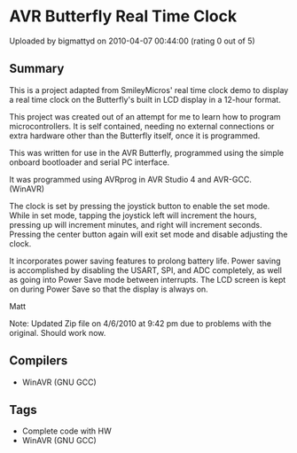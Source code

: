 # AVR Butterfly  Real Time Clock

Uploaded by bigmattyd on 2010-04-07 00:44:00 (rating 0 out of 5)

## Summary

This is a project adapted from SmileyMicros' real time clock demo to display a real time clock on the Butterfly's built in LCD display in a 12-hour format. 


This project was created out of an attempt for me to learn how to program microcontrollers. It is self contained, needing no external connections or extra hardware other than the Butterfly itself, once it is programmed.


This was written for use in the AVR Butterfly, programmed using the simple onboard bootloader and serial PC interface.


It was programmed using AVRprog in AVR Studio 4 and AVR-GCC. (WinAVR) 


The clock is set by pressing the joystick button to enable the set mode. While in set mode, tapping the joystick left will increment the hours, pressing up will increment minutes, and right will increment seconds. Pressing the center button again will exit set mode and disable adjusting the clock.


It incorporates power saving features to prolong battery life. Power saving is accomplished by disabling the USART, SPI, and ADC completely, as well as going into Power Save mode between interrupts. The LCD screen is kept on during Power Save so that the display is always on.


Matt


Note: Updated Zip file on 4/6/2010 at 9:42 pm due to problems with the original. Should work now.

## Compilers

- WinAVR (GNU GCC)

## Tags

- Complete code with HW
- WinAVR (GNU GCC)

